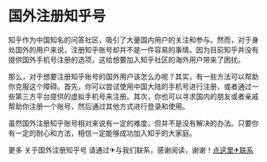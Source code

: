# 国外注册知乎号

知乎作为中国知名的问答社区，吸引了大量国内用户的关注和参与。然而，对于身处国外的用户来说，注册知乎账号却并不是一件容易的事情。因为目前知乎并没有提供国外手机号注册的选项，这给想要加入知乎社区的海外用户带来了困扰。

那么，对于想要注册知乎账号的国外用户该怎么办呢？其实，有一些方法可以帮助你克服这个障碍。首先，你可以尝试使用中国大陆的手机号进行注册，或者通过一些第三方平台提供的虚拟手机号来注册。其次，你也可以寻求国内的朋友或者亲戚帮助你注册一个账号，然后通过其他方式进行登录和使用。

虽然国外注册知乎账号相对来说有一定的难度，但并不是没有解决的办法。只要你有一定的耐心和方法，相信一定能够成功加入知乎的大家庭。

更多 关于国外注册知乎号 请通过✈与我们联系，感谢阅读，谢谢！[点这里✈联系](https://www.k02.cc)